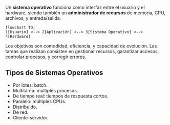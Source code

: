 Un **sistema operativo** funciona como interfaz entre el usuario y el hardware, siendo también un **administrador de recursos** de memoria, CPU, archivos, y entrada/salida.

```mermaid
flowchart TD;
1[Usuario] <--> 2[Aplicación] <--> 3[Sistema Operativo] <--> 4[Hardware]
```

Los objetivos son comodidad, eficiencia, y capacidad de evolución. Las tareas que realizan consisten en gestionar recursos, garantizar accesos, controlar procesos, y corregir errores.

## Tipos de Sistemas Operativos

- Por lotes: batch.
- Multitarea: múltiples procesos.
- De tiempo real: tiempos de respuesta cortos.
- Paralelo: múltiples CPUs.
- Distribuido.
- De red.
- Cliente-servidor.
